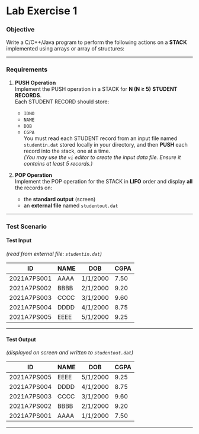 # Lab Exercise 1  

### Objective

Write a C/C++/Java program to perform the following actions on a **STACK** implemented using arrays or array of structures:

---

### Requirements

1. **PUSH Operation**  
   Implement the PUSH operation in a STACK for **N (N ≥ 5)** **STUDENT RECORDS**.  
   Each STUDENT RECORD should store:
   - `IDNO`
   - `NAME`
   - `DOB`
   - `CGPA`  
   You must read each STUDENT record from an input file named `studentin.dat` stored locally in your directory, and then **PUSH** each record into the stack, one at a time.  
   *(You may use the `vi` editor to create the input data file. Ensure it contains at least 5 records.)*

2. **POP Operation**  
   Implement the POP operation for the STACK in **LIFO** order and display **all** the records on:
   - the **standard output** (screen)
   - an **external file** named `studentout.dat`

---

### Test Scenario

#### Test Input  
*(read from external file: `studentin.dat`)*

| ID           | NAME | DOB       | CGPA |
|--------------|------|-----------|------|
| 2021A7PS001  | AAAA | 1/1/2000  | 7.50 |
| 2021A7PS002  | BBBB | 2/1/2000  | 9.20 |
| 2021A7PS003  | CCCC | 3/1/2000  | 9.60 |
| 2021A7PS004  | DDDD | 4/1/2000  | 8.75 |
| 2021A7PS005  | EEEE | 5/1/2000  | 9.25 |

---

#### Test Output  
*(displayed on screen and written to `studentout.dat`)*

| ID           | NAME | DOB       | CGPA |
|--------------|------|-----------|------|
| 2021A7PS005  | EEEE | 5/1/2000  | 9.25 |
| 2021A7PS004  | DDDD | 4/1/2000  | 8.75 |
| 2021A7PS003  | CCCC | 3/1/2000  | 9.60 |
| 2021A7PS002  | BBBB | 2/1/2000  | 9.20 |
| 2021A7PS001  | AAAA | 1/1/2000  | 7.50 |

---
